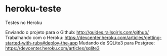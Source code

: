 heroku-teste
============

Testes no Heroku

Enviando o projeto para o Github: http://guides.railsgirls.com/github/
Trabalhando com o Heroku: https://devcenter.heroku.com/articles/getting-started-with-ruby#deploy-the-app
Mudando de SQLite3 para Postgree: https://devcenter.heroku.com/articles/sqlite3
